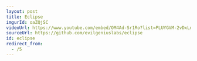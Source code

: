 ```yaml
---
layout: post
title: Eclipse
imgurId: oaZQjSC
videoUrl: https://www.youtube.com/embed/OM4Ad-Sr1Ro?list=PLUYGVM-2vDxLnqGd-mG_AMGEECwHlfd5e
sourceUrl: https://github.com/evilgeniuslabs/eclipse
id: eclipse
redirect_from:
  - /5
---
```

